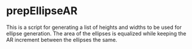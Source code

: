 # prepEllipseAR
This is a script for generating a list of heights and widths to be used for ellipse generation. The area of the ellipses is equalized while keeping the AR increment between the ellipses the same.
